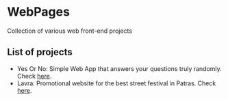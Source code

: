 # WebPages

Collection of various web front-end projects

## List of projects

- Yes Or No: Simple Web App that answers your questions truly randomly. Check [here](https://naihoxi.netlify.app/).
- Lavra: Promotional website for the best street festival in Patras. Check [here](https://panigiris.netlify.app/).
